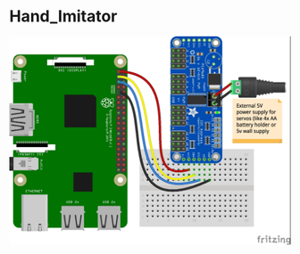 # Hand_Imitator

![alt text](https://github.com/Lolillosky/Hand_Imitator/blob/main/RPi_Connection.jpg)